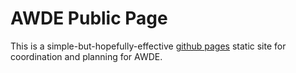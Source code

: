 # AWDE Public Page

This is a simple-but-hopefully-effective [github pages](https://pages.github.com/) static site for
coordination and planning for AWDE.
